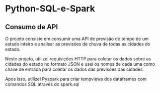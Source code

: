 # Python-SQL-e-Spark
## Consumo de API

O projeto consiste em consumir uma API de previsão do tempo de um estado inteiro e analisar as previsões de chuva de todas as cidades do estado.

Neste projeto, utilizei requisições HTTP para coletar os dados sobre as cidades do estado no formato JSON e usei os nomes de cada uma como chave de entrada para coletar os dados das previsões das cidades.

Apos isso, utilizei Pyspark para criar tempviews dos dataframes com comandos SQL através do spark.sql

